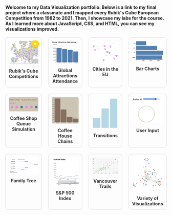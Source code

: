 

#### Welcome to my Data Visualization portfolio. Below is a link to my final project where a classmate and I mapped every Rubik's Cube European Competition from 1982 to 2021. Then, I showcase my labs for the course. As I learned more about JavaScript, CSS, and HTML, you can see my visualizations improved. 

<style>
  .viz-grid {
    display: grid;
    grid-template-columns: repeat(4, 1fr);
    gap: 20px;
    text-align: center;
  }
  .viz-item {
    position: relative;
    border: 1px solid #ddd;
    border-radius: 8px;
    padding: 10px;
    transition: transform 0.2s ease;
  }
  .viz-item:hover {
    transform: scale(1.03);
  }
  .viz-img {
    width: 100%;
    height: auto;
    border-radius: 4px;
  }
  .viz-title {
    margin-top: 10px;
    font-weight: bold;
    text-decoration: none;
    color: #333;
    display: inline-block;
  }
  .viz-title:hover {
    text-decoration: underline;
  }

  .star-badge {
    position: absolute;
    top: 8px;
    right: 8px;
    background: gold;
    color: white;
    padding: 3px 6px;
    font-size: 0.75rem;
    font-weight: bold;
    border-radius: 50%;
    box-shadow: 0 1px 3px rgba(0,0,0,0.2);
    z-index: 10;
  }
</style>

<div class="viz-grid">

  <div class="viz-item">
    <div class="star-badge" title="Featured Project">★</div>
    <a href="final/index.html">
      <img src="assets/rubik.png" alt="Visualization 1" class="viz-img">
      <div class="viz-title">Rubik's Cube Competitions</div>
    </a>
  </div>

  <div class="viz-item">
    <a href="labs/lab1/index.html">
      <img src="assets/global.png" alt="Visualization 2" class="viz-img">
      <div class="viz-title">Global Attractions Attendance</div>
    </a>
  </div>

  <div class="viz-item">
    <a href="labs/lab2/index.html">
      <img src="assets/eu.png" alt="Visualization 3" class="viz-img">
      <div class="viz-title">Cities in the EU</div>
    </a>
  </div>

  <div class="viz-item">
    <a href="labs/lab3/index.html">
      <img src="assets/sales.png" alt="Visualization 4" class="viz-img">
      <div class="viz-title">Bar Charts</div>
    </a>
  </div>

  <div class="viz-item">
    <a href="labs/lab4/activity1/activity1.html">
      <img src="assets/queue.png" alt="Visualization 5" class="viz-img">
      <div class="viz-title">Coffee Shop Queue Simulation</div>
    </a>
  </div>

  <div class="viz-item">
    <a href="labs/lab4/activity2/activity2.html">
      <img src="assets/coffee.png" alt="Visualization 5" class="viz-img">
      <div class="viz-title">Coffee House Chains</div>
    </a>
  </div>

  <div class="viz-item">
    <a href="labs/lab5/activity1/transitions.html">
      <img src="assets/transition.png" alt="Visualization 6" class="viz-img">
      <div class="viz-title">Transitions</div>
    </a>
  </div>

  <div class="viz-item">
    <a href="labs/lab5/activity1/extra.html">
      <img src="assets/user.png" alt="Visualization 6" class="viz-img">
      <div class="viz-title">User Input</div>
    </a>
  </div>

  <div class="viz-item">
    <a href="labs/lab5/activity2/tree.html">
      <img src="assets/tree.png" alt="Visualization 6" class="viz-img">
      <div class="viz-title">Family Tree</div>
    </a>
  </div>

  <div class="viz-item">
    <a href="labs/lab6/stock-skeleton/index.html">
      <img src="assets/sp.png" alt="Visualization 7" class="viz-img">
      <div class="viz-title">S&P 500 Index</div>
    </a>
  </div>

  <div class="viz-item">
    <a href="labs/lab6/trails-skeleton/index.html">
      <img src="assets/trails.png" alt="Visualization 7" class="viz-img">
      <div class="viz-title">Vancouver Trails</div>
    </a>
  </div>

  <div class="viz-item">
    <a href="labs/lab7/index.html">
      <img src="assets/graph.png" alt="Visualization 8" class="viz-img">
      <div class="viz-title">Variety of Visualizations</div>
    </a>
  </div>

</div>

